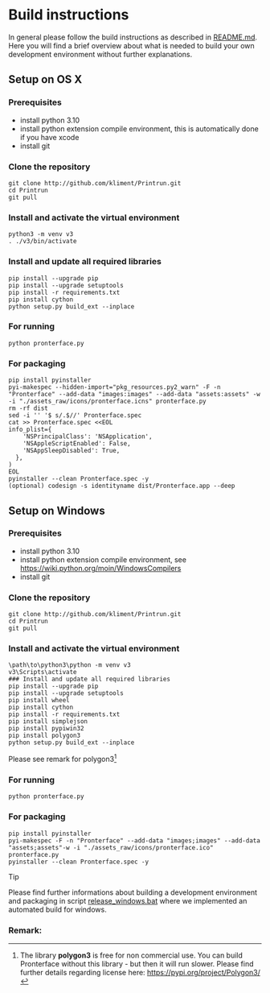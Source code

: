 # Build instructions
In general please follow the build instructions as described in [README.md](README.md). Here you will find a brief overview about what is needed to build your own development environment without further explanations.
## Setup on OS X
### Prerequisites
* install python 3.10
* install python extension compile environment, this is automatically done if you have xcode
* install git
### Clone the repository
```
git clone http://github.com/kliment/Printrun.git
cd Printrun
git pull
```
### Install and activate the virtual environment
```
python3 -m venv v3
. ./v3/bin/activate
```
### Install and update all required libraries
```
pip install --upgrade pip
pip install --upgrade setuptools
pip install -r requirements.txt
pip install cython
python setup.py build_ext --inplace
```

### For running
`python pronterface.py`

### For packaging
```
pip install pyinstaller
pyi-makespec --hidden-import="pkg_resources.py2_warn" -F -n "Pronterface" --add-data "images:images" --add-data "assets:assets" -w -i "./assets_raw/icons/pronterface.icns" pronterface.py
rm -rf dist
sed -i '' '$ s/.$//' Pronterface.spec
cat >> Pronterface.spec <<EOL
info_plist={
    'NSPrincipalClass': 'NSApplication',
    'NSAppleScriptEnabled': False,
    'NSAppSleepDisabled': True,
  },
)
EOL
pyinstaller --clean Pronterface.spec -y
(optional) codesign -s identityname dist/Pronterface.app --deep
```

## Setup on Windows
### Prerequisites
* install python 3.10
* install python extension compile environment, see https://wiki.python.org/moin/WindowsCompilers
* install git
### Clone the repository
```
git clone http://github.com/kliment/Printrun.git
cd Printrun
git pull
```
### Install and activate the virtual environment
```
\path\to\python3\python -m venv v3
v3\Scripts\activate
### Install and update all required libraries
pip install --upgrade pip
pip install --upgrade setuptools
pip install wheel
pip install cython
pip install -r requirements.txt
pip install simplejson
pip install pypiwin32
pip install polygon3
python setup.py build_ext --inplace
```

Please see remark for polygon3[^1]

### For running
`python pronterface.py`

### For packaging
```
pip install pyinstaller
pyi-makespec -F -n "Pronterface" --add-data "images;images" --add-data "assets;assets"-w -i "./assets_raw/icons/pronterface.ico" pronterface.py
pyinstaller --clean Pronterface.spec -y
```

> [!TIP]
> Please find further informations about building a development environment and packaging in script [release_windows.bat](release_windows.bat) where we implemented an automated build for windows.

### Remark:

[^1]: The library **polygon3** is free for non commercial use. You can build Pronterface without this library - but then it will run slower.
  Please find further details regarding license here: https://pypi.org/project/Polygon3/

